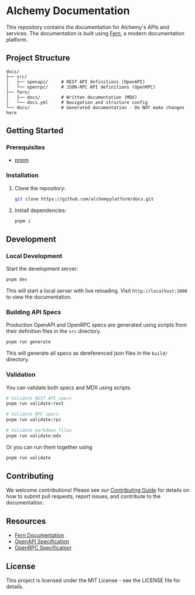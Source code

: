 # Alchemy Documentation

This repository contains the documentation for Alchemy's APIs and services. The documentation is built using [Fern](https://buildwithfern.com/), a modern documentation platform.

## Project Structure

```
docs/
├── src/
│   ├── openapi/     # REST API definitions (OpenAPI)
│   └── openrpc/     # JSON-RPC API definitions (OpenRPC)
├── fern/
│   ├── docs/        # Written documentation (MDX)
│   └── docs.yml     # Navigation and structure config
└── docs/            # Generated documentation - Do NOT make changes here
```

## Getting Started

### Prerequisites

- [pnpm](https://pnpm.io/)

### Installation

1. Clone the repository:

   ```bash
   git clone https://github.com/alchemyplatform/docs.git
   ```

2. Install dependencies:
   ```bash
   pnpm i
   ```

## Development

### Local Development

Start the development server:

```bash
pnpm dev
```

This will start a local server with live reloading. Visit `http://localhost:3000` to view the documentation.

### Building API Specs

Production OpenAPI and OpenRPC specs are generated using scripts from their definition files in the `src` directory.

```bash
pnpm run generate
```

This will generate all specs as dereferenced json files in the `build/` directory.

### Validation

You can validate both specs and MDX using scripts.

```bash
# Validate REST API specs
pnpm run validate:rest

# Validate RPC specs
pnpm run validate:rpc

# Validate markdown files
pnpm run validate:mdx
```

Or you can run them together using

```bash
pnpm run validate
```

## Contributing

We welcome contributions! Please see our [Contributing Guide](CONTRIBUTING.md) for details on how to submit pull requests, report issues, and contribute to the documentation.

## Resources

- [Fern Documentation](https://buildwithfern.com/learn)
- [OpenAPI Specification](https://swagger.io/specification/)
- [OpenRPC Specification](https://spec.open-rpc.org/)

## License

This project is licensed under the MIT License - see the LICENSE file for details.
